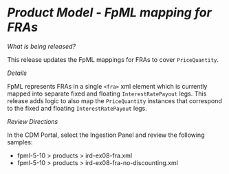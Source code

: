 # *Product Model - FpML mapping for FRAs*

_What is being released?_

This release updates the FpML mappings for FRAs to cover `PriceQuantity`.

_Details_

FpML represents FRAs in a single `<fra>` xml element which is currently mapped into separate fixed and floating `InterestRatePayout` legs.  This release adds logic to also map the `PriceQuantity` instances that correspond to the fixed and floating `InterestRatePayout` legs.  

_Review Directions_

In the CDM Portal, select the Ingestion Panel and review the following samples:

- fpml-5-10 > products > ird-ex08-fra.xml
- fpml-5-10 > products > ird-ex08-fra-no-discounting.xml